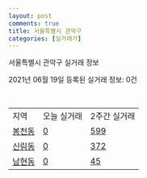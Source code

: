 ```yaml
---
layout: post
comments: true
title: 서울특별시 관악구
categories: [실거래가]
---
```


서울특별시 관악구 실거래 정보

2021년 06월 19일 등록된 실거래 정보: 0건

<script type="text/javascript">
  google.charts.load('current', {'packages':['corechart']});
  google.charts.setOnLoadCallback(drawChart);

  function drawChart() {
    var data = google.visualization.arrayToDataTable([['거래일', '매매', '전월세', '전매'], ['2021-02', 0, 21, 0], ['2021-03', 15, 93, 0], ['2021-04', 90, 213, 0], ['2021-05', 159, 309, 0], ['2021-06', 8, 108, 0]]);

    var options = {
      title: '최근 유형별 거래량 추이',
      legend: { position: 'bottom' }
    };

    var chart = new google.visualization.LineChart(document.getElementById('columnchart_material'));
    chart.draw(data, (options));
  }
</script>

<div id="columnchart_material" style="width: 450px; margin-left: -35px"></div>
<br>
<table class="sortable">
  <tr>
    <td>지역</td>
    <td>오늘 실거래</td>
    <td>2주간 실거래</td>
  </tr>

  
  <tr class="item">
    <td><a href="1162010100.html">봉천동</a></td>
    <td><a href="1162010100.html">0</a></td>
    <td><a href="1162010100.html">599</a></td>
  </tr>
    

  <tr class="item">
    <td><a href="1162010200.html">신림동</a></td>
    <td><a href="1162010200.html">0</a></td>
    <td><a href="1162010200.html">372</a></td>
  </tr>
    

  <tr class="item">
    <td><a href="1162010300.html">남현동</a></td>
    <td><a href="1162010300.html">0</a></td>
    <td><a href="1162010300.html">45</a></td>
  </tr>
    


</table>


    